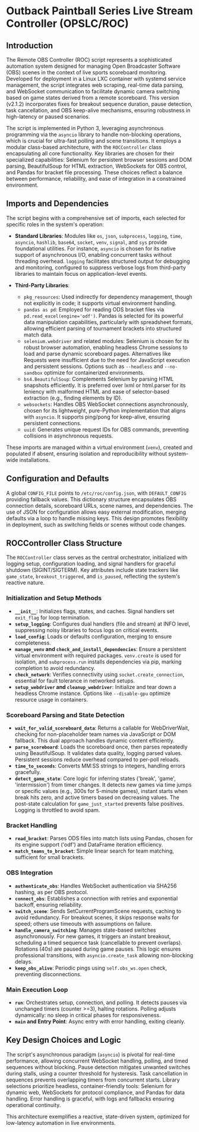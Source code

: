 # Outback Paintball Series Live Stream Controller (OPSLC/ROC)
## Introduction

The Remote OBS Controller (ROC) script represents a sophisticated automation system designed for managing Open Broadcaster Software (OBS) scenes in the context of live sports scoreboard monitoring. Developed for deployment in a Linux LXC container with systemd service management, the script integrates web scraping, real-time data parsing, and WebSocket communication to facilitate dynamic camera switching based on game states derived from a remote scoreboard. This version (v2.1.2) incorporates fixes for breakout sequence duration, pause detection, task cancellation, and OBS keep-alive mechanisms, ensuring robustness in high-latency or paused scenarios.

The script is implemented in Python 3, leveraging asynchronous programming via the `asyncio` library to handle non-blocking operations, which is crucial for ultra-fast polling and scene transitions. It employs a modular class-based architecture, with the `ROCController` class encapsulating all core functionality. Key libraries are chosen for their specialized capabilities: Selenium for persistent browser sessions and DOM parsing, BeautifulSoup for HTML extraction, WebSockets for OBS control, and Pandas for bracket file processing. These choices reflect a balance between performance, reliability, and ease of integration in a constrained environment.

## Imports and Dependencies

The script begins with a comprehensive set of imports, each selected for specific roles in the system's operation:

- **Standard Libraries**: Modules like `os`, `json`, `subprocess`, `logging`, `time`, `asyncio`, `hashlib`, `base64`, `socket`, `venv`, `signal`, and `sys` provide foundational utilities. For instance, `asyncio` is chosen for its native support of asynchronous I/O, enabling concurrent tasks without threading overhead. `logging` facilitates structured output for debugging and monitoring, configured to suppress verbose logs from third-party libraries to maintain focus on application-level events.
  
- **Third-Party Libraries**:
  - `pkg_resources`: Used indirectly for dependency management, though not explicitly in code; it supports virtual environment handling.
  - `pandas as pd`: Employed for reading ODS bracket files via `pd.read_excel(engine='odf')`. Pandas is selected for its powerful data manipulation capabilities, particularly with spreadsheet formats, allowing efficient parsing of tournament brackets into structured match data.
  - `selenium.webdriver` and related modules: Selenium is chosen for its robust browser automation, enabling headless Chrome sessions to load and parse dynamic scoreboard pages. Alternatives like Requests were insufficient due to the need for JavaScript execution and persistent sessions. Options such as `--headless` and `--no-sandbox` optimize for containerized environments.
  - `bs4.BeautifulSoup`: Complements Selenium by parsing HTML snapshots efficiently. It is preferred over lxml or html.parser for its leniency with malformed HTML and ease of selector-based extraction (e.g., finding elements by ID).
  - `websockets`: Handles OBS WebSocket connections asynchronously, chosen for its lightweight, pure-Python implementation that aligns with `asyncio`. It supports ping/pong for keep-alive, ensuring persistent connections.
  - `uuid`: Generates unique request IDs for OBS commands, preventing collisions in asynchronous requests.

These imports are managed within a virtual environment (`venv`), created and populated if absent, ensuring isolation and reproducibility without system-wide installations.

## Configuration and Defaults

A global `CONFIG_FILE` points to `/etc/roc/config.json`, with `DEFAULT_CONFIG` providing fallback values. This dictionary structure encapsulates OBS connection details, scoreboard URLs, scene names, and dependencies. The use of JSON for configuration allows easy external modification, merging defaults via a loop to handle missing keys. This design promotes flexibility in deployment, such as switching fields or scenes without code changes.

## ROCController Class Structure

The `ROCController` class serves as the central orchestrator, initialized with logging setup, configuration loading, and signal handlers for graceful shutdown (SIGINT/SIGTERM). Key attributes include state trackers like `game_state`, `breakout_triggered`, and `is_paused`, reflecting the system's reactive nature.

### Initialization and Setup Methods

- **`__init__`**: Initializes flags, states, and caches. Signal handlers set `exit_flag` for loop termination.
- **`setup_logging`**: Configures dual handlers (file and stream) at INFO level, suppressing noisy libraries to focus logs on critical events.
- **`load_config`**: Loads or defaults configuration, merging to ensure completeness.
- **`manage_venv` and `check_and_install_dependencies`**: Ensure a persistent virtual environment with required packages. `venv.create` is used for isolation, and `subprocess.run` installs dependencies via pip, marking completion to avoid redundancy.
- **`check_network`**: Verifies connectivity using `socket.create_connection`, essential for fault tolerance in networked setups.
- **`setup_webdriver` and `cleanup_webdriver`**: Initialize and tear down a headless Chrome instance. Options like `--disable-gpu` optimize resource usage in containers.

### Scoreboard Parsing and State Detection

- **`wait_for_valid_scoreboard_data`**: Returns a callable for WebDriverWait, checking for non-placeholder team names via JavaScript or DOM fallback. This dual approach handles dynamic content efficiently.
- **`parse_scoreboard`**: Loads the scoreboard once, then parses repeatedly using BeautifulSoup. It validates data quality, logging parsed values. Persistent sessions reduce overhead compared to per-poll reloads.
- **`time_to_seconds`**: Converts MM:SS strings to integers, handling errors gracefully.
- **`detect_game_state`**: Core logic for inferring states ('break', 'game', 'intermission') from timer changes. It detects new games via time jumps or specific values (e.g., 300s for 5-minute games), instant starts when break hits zero, and active timers based on decreasing values. The post-state calculation for `game_just_started` prevents false positives. Logging is throttled to avoid spam.

### Bracket Handling

- **`read_bracket`**: Parses ODS files into match lists using Pandas, chosen for its engine support ('odf') and DataFrame iteration efficiency.
- **`match_teams_to_bracket`**: Simple linear search for team matching, sufficient for small brackets.

### OBS Integration

- **`authenticate_obs`**: Handles WebSocket authentication via SHA256 hashing, as per OBS protocol.
- **`connect_obs`**: Establishes a connection with retries and exponential backoff, ensuring reliability.
- **`switch_scene`**: Sends SetCurrentProgramScene requests, caching to avoid redundancy. For breakout scenes, it skips response waits for speed; others use timeouts with assumptions on failure.
- **`handle_camera_switching`**: Manages state-based switches asynchronously. For new games, it triggers an instant breakout, scheduling a timed sequence task (cancellable to prevent overlaps). Rotations (40s) are paused during game pauses. This logic ensures professional transitions, with `asyncio.create_task` allowing non-blocking delays.
- **`keep_obs_alive`**: Periodic pings using `self.obs_ws.open` check, preventing disconnections.

### Main Execution Loop

- **`run`**: Orchestrates setup, connection, and polling. It detects pauses via unchanged timers (counter >=3), halting rotations. Polling adjusts dynamically: no sleep in critical phases for responsiveness.
- **`main` and Entry Point**: Async entry with error handling, exiting cleanly.

## Key Design Choices and Logic

The script's asynchronous paradigm (`asyncio`) is pivotal for real-time performance, allowing concurrent WebSocket handling, polling, and timed sequences without blocking. Pause detection mitigates unwanted switches during stalls, using a counter threshold for hysteresis. Task cancellation in sequences prevents overlapping timers from concurrent starts. Library selections prioritize headless, container-friendly tools: Selenium for dynamic web, WebSockets for protocol compliance, and Pandas for data handling. Error handling is graceful, with logs and fallbacks ensuring operational continuity.

This architecture exemplifies a reactive, state-driven system, optimized for low-latency automation in live environments.
